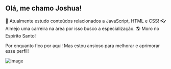 ## Olá, me chamo Joshua!
 :eyes: Atualmente estudo conteúdos relacionados a JavaScript, HTML e CSS!
 :eyeglasses: Almejo uma carreira na área por isso busco a especialização.
 :earth_americas: Moro no Espirito Santo!

Por enquanto fico por aqui! Mas estou ansioso para melhorar e aprimorar esse perfil!

![image](https://github.com/user-attachments/assets/c0de728d-928c-4495-9d79-5086f6a338ed) 


<!--
**JoshuaBizinoto/JoshuaBizinoto** is a ✨ _special_ ✨ repository because its `README.md` (this file) appears on your GitHub profile.

Here are some ideas to get you started:

- 🔭 I’m currently working on ...
- 🌱 I’m currently learning ...
- 👯 I’m looking to collaborate on ...
- 🤔 I’m looking for help with ...
- 💬 Ask me about ...
- 📫 How to reach me: ...
- 😄 Pronouns: ...
- ⚡ Fun fact: ...
-->
